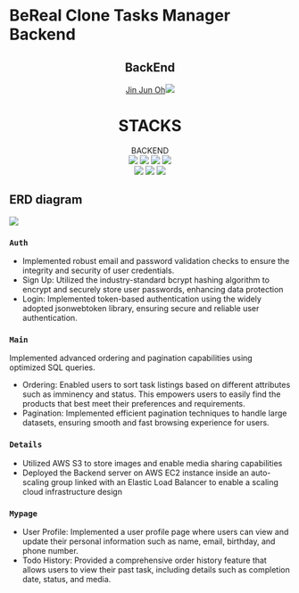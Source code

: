 # BeReal Clone Tasks Manager Backend


<div align="center">

## BackEnd

<a href="https://github.com/jinjunoh">Jin Jun Oh<img src="https://img.shields.io/badge/github-181717?style=for-the-badge&logo=github&logoColor=white"></a>

</div>
  
<div align="center"><h1>STACKS</h1></div>

<div align="center">BACKEND</div>
<div align="center">
  <img src="https://img.shields.io/badge/node.js-339933?style=for-the-badge&logo=Node.js&logoColor=white">
  <img src="https://img.shields.io/badge/javascript-F7DF1E?style=for-the-badge&logo=javascript&logoColor=black"> 
  <img src="https://img.shields.io/badge/express-000000?style=for-the-badge&logo=express&logoColor=white">
  <img src="https://img.shields.io/badge/mysql-4479A1?style=for-the-badge&logo=mysql&logoColor=white"><br/>
  <img src="https://img.shields.io/badge/SQL-FFA500?style=for-the-badge&logo=sql&logoColor=white">
  <img src="https://img.shields.io/badge/AWS-232F3E?style=for-the-badge&logo=amazon-aws&logoColor=white">
  <img src="https://img.shields.io/badge/Docker-2496ED?style=for-the-badge&logo=docker&logoColor=white">
</div>

<h2>ERD diagram</h2>
<img src="https://github.com/jinjunoh/BeReal-Clone-Tasks-Manager-Backend/assets/db_diagram.png">

### `Auth`
- Implemented robust email and password validation checks to ensure the integrity and security of user credentials.<br/>
- Sign Up: Utilized the industry-standard bcrypt hashing algorithm to encrypt and securely store user passwords, enhancing data protection<br/>
- Login: Implemented token-based authentication using the widely adopted jsonwebtoken library, ensuring secure and reliable user authentication.<br/>

### `Main`
Implemented advanced ordering and pagination capabilities using optimized SQL queries.

- Ordering: Enabled users to sort task listings based on different attributes such as imminency and status. This empowers users to easily find the products that best meet their preferences and requirements.
- Pagination: Implemented efficient pagination techniques to handle large datasets, ensuring smooth and fast browsing experience for users. 

### `Details`
- Utilized AWS S3 to store images and enable media sharing capabilities
- Deployed the Backend server on AWS EC2 instance inside an auto-scaling group linked with an Elastic Load Balancer to enable a scaling cloud infrastructure design

### `Mypage`
- User Profile: Implemented a user profile page where users can view and update their personal information such as name, email, birthday, and phone number.
- Todo History: Provided a comprehensive order history feature that allows users to view their past task, including details such as completion date, status, and media.

